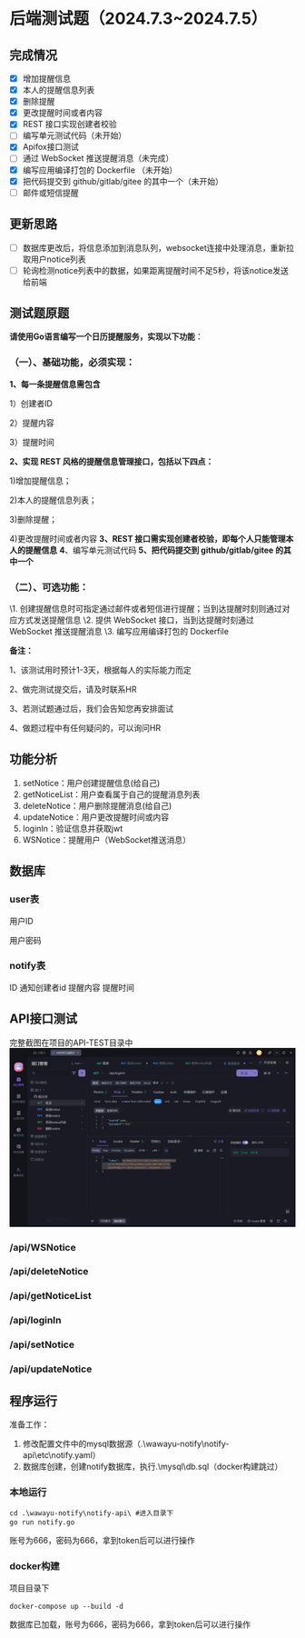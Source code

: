 # 后端测试题（2024.7.3~2024.7.5）

## 完成情况

- [x] 增加提醒信息
- [x] 本人的提醒信息列表
- [x] 删除提醒
- [x] 更改提醒时间或者内容
- [x] REST 接口实现创建者校验
- [ ] 编写单元测试代码（未开始）
- [x] Apifox接口测试
- [ ] 通过 WebSocket 推送提醒消息（未完成）
- [x] 编写应用编译打包的 Dockerfile （未开始）
- [x] 把代码提交到 github/gitlab/gitee 的其中一个（未开始）
- [ ] 邮件或短信提醒

## 更新思路

- [ ] 数据库更改后，将信息添加到消息队列，websocket连接中处理消息，重新拉取用户notice列表
- [ ] 轮询检测notice列表中的数据，如果距离提醒时间不足5秒，将该notice发送给前端

## 测试题原题

**请使用Go语言编写一个日历提醒服务，实现以下功能**：

###  **（一）、基础功能，必须实现：**

**1、每一条提醒信息需包含**

1）创建者ID

2）提醒内容

3）提醒时间

**2、实现 REST 风格的提醒信息管理接口，包括以下四点：**

1)增加提醒信息；

2)本人的提醒信息列表；

3)删除提醒；

4)更改提醒时间或者内容
**3、REST 接口需实现创建者校验，即每个人只能管理本人的提醒信息**
**4**、编写单元测试代码
**5、把代码提交到 github/gitlab/gitee 的其中一个**

### **（二）、可选功能：**

\1. 创建提醒信息时可指定通过邮件或者短信进行提醒；当到达提醒时刻则通过对应方式发送提醒信息
\2. 提供 WebSocket 接口，当到达提醒时刻通过 WebSocket 推送提醒消息
\3. 编写应用编译打包的 Dockerfile

**备注：**

1、该测试用时预计1-3天，根据每人的实际能力而定

2、做完测试提交后，请及时联系HR

3、若测试题通过后，我们会告知您再安排面试

4、做题过程中有任何疑问的，可以询问HR

## 功能分析

1. setNotice：用户创建提醒信息(给自己)
2. getNoticeList：用户查看属于自己的提醒消息列表
3. deleteNotice：用户删除提醒消息(给自己)
4. updateNotice：用户更改提醒时间或内容
5. loginIn：验证信息并获取jwt
6. WSNotice：提醒用户（WebSocket推送消息）

## 数据库

### user表

用户ID

用户密码

### notify表

ID
通知创建者id
提醒内容
提醒时间

## API接口测试

完整截图在项目的API-TEST目录中
![img.png](./API-TEST/img.png)

### /api/WSNotice

### /api/deleteNotice

### /api/getNoticeList

### /api/loginIn

### /api/setNotice

### /api/updateNotice

## 程序运行

准备工作：

1. 修改配置文件中的mysql数据源（.\wawayu-notify\notify-api\etc\notify.yaml）
2. 数据库创建，创建notify数据库，执行.\mysql\db.sql（docker构建跳过）

### 本地运行

```
cd .\wawayu-notify\notify-api\ #进入目录下
go run notify.go
```

账号为666，密码为666，拿到token后可以进行操作

### docker构建

项目目录下

```shell
docker-compose up --build -d
```

数据库已加载，账号为666，密码为666，拿到token后可以进行操作

